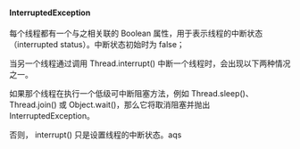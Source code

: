 ####  InterruptedException

每个线程都有一个与之相关联的 Boolean 属性，用于表示线程的中断状态（interrupted status）。中断状态初始时为 false；

当另一个线程通过调用 Thread.interrupt() 中断一个线程时，会出现以下两种情况之一。

如果那个线程在执行一个低级可中断阻塞方法，例如 Thread.sleep()、 Thread.join() 或 Object.wait()，那么它将取消阻塞并抛出 InterruptedException。

否则， interrupt() 只是设置线程的中断状态。aqs


